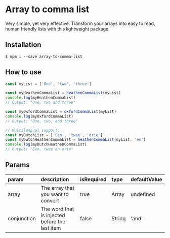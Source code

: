 # Array to comma list
Very simple, yet very effective. Transform your arrays into easy to read, human friendly lists with this lightweight package.

## Installation
```
$ npm i --save array-to-comma-list
```

## How to use
```js
const myList = ['One', 'two', 'three']

const myHeathenCommaList = heathenCommaList(myList)
console.log(myHeathenCommaList)
// Output: "One, two and three"

const myOxfordCommaList = oxfordCommaList(myList)
console.log(myOxfordCommaList)
// Output: "One, two, and three"

// Multilangual support:
const myDutchList = ['Een', 'twee', 'drie']
const myDutchHeathenCommaList = heathenCommaList(myList, 'en')
console.log(myDutchHeathenCommaList)
// Output: "Een, twee en drie"
```
## Params
| param        | description                                     | isRequired  | type    | defaultValue  |
|:-------------|:------------------------------------------------|:------------|:--------|:--------------|
| array        | The array that you want to convert              | true        | Array   | undefined     |
| conjunction  | The word that is injected before the last item  | false       | String  | 'and'         |